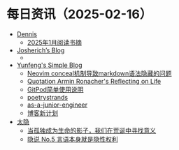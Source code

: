 ﻿# 每日资讯（2025-02-16）

- [Dennis](https://www.domon.cn/rss/)
  - [2025年1月阅读书摘](https://www.domon.cn/2025-1yue-yue-du-shu-zhai/)
- [Josherich’s Blog](https://www.josherich.me/feed.xml)
  - [](https://josherich.me/2025-02-09-software-supernova-lovables-superhuman-full-stack-engineer-to-transform-idea-to-app-in-seconds)
- [Yunfeng's Simple Blog](https://vra.github.io/atom.xml)
  - [Neovim conceal机制导致markdown语法隐藏的问题](http://vra.github.io/2025/02/15/neovim-markdown-conceal-issue/)
  - [Quotation Armin Ronacher's Reflecting on Life](http://vra.github.io/2025/02/15/reflect-on-life/)
  - [GitPod简单使用说明](http://vra.github.io/2025/02/15/gitpod-intro/)
  - [poetrystrands](http://vra.github.io/2025/02/15/poetrystrands/)
  - [as-a-junior-engineer](http://vra.github.io/2025/02/15/as-a-junior-engineer/)
  - [博客新计划](http://vra.github.io/2025/02/15/blog-new-plan-2025/)
- [太隐](https://wangyurui.com/feed.xml)
  - [当孤独成为生命的影子，我们在荒诞中寻找意义](https://wangyurui.com/posts/gu-du-shi-sheng-ming-yong-yuan-de-ying-zi-b6e1ba6d)
  - [隐说 No.5 言语本身就是隐性权利](https://wangyurui.com/posts/yin-shuo-no-5-2025nian-qi-dai-de-shu-1a1c9957)
